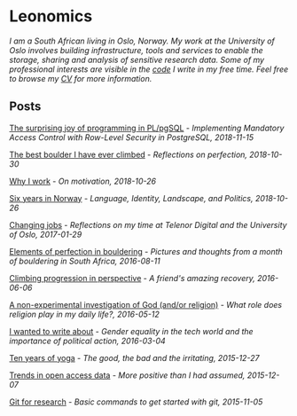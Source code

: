 
# Leonomics

_I am a South African living in Oslo, Norway. My work at the University of Oslo involves building infrastructure, tools and services to enable the storage, sharing and analysis of sensitive research data. Some of my professional interests are visible in the [code](https://github.com/leondutoit) I write in my free time. Feel free to browse my [CV](http://leonomics.com/cv.html) for more information._

## Posts

[The surprising joy of programming in PL/pgSQL](http://leonomics.com/the-surprising-joy-of-plpgsql.html) - _Implementing Mandatory Access Control with Row-Level Security in PostgreSQL, 2018-11-15_

[The best boulder I have ever climbed](http://leonomics.com/the-best-boulder-ive-ever-climbed.html) - _Reflections on perfection, 2018-10-30_

[Why I work](http://leonomics.com/why-i-work.html) - _On motivation, 2018-10-26_

[Six years in Norway](http://leonomics.com/six-years-in-norway.html) - _Language, Identity, Landscape, and Politics, 2018-10-26_

[Changing jobs](http://leonomics.com/changing-jobs.html) -
_Reflections on my time at Telenor Digital and the University of Oslo, 2017-01-29_

[Elements of perfection in bouldering](http://leonomics.com/elements-of-perfection-in-bouldering.html) - _Pictures and thoughts from a month of bouldering in South Africa, 2016-08-11_

[Climbing progression in perspective](http://leonomics.com/climbing-progression-in-perspective.html) - _A friend's amazing recovery, 2016-06-06_

[A non-experimental investigation of God (and/or religion)](http://leonomics.com/a-non-experimental-investigation-of-god.html) - _What role does religion play in my daily life?, 2016-05-12_

[I wanted to write about](http://leonomics.com/i-wanted-to-write-about.html) - _Gender equality in the tech world and the importance of political action, 2016-03-04_

[Ten years of yoga](http://leonomics.com/ten-years-of-yoga.html) - _The good, the bad and the irritating, 2015-12-27_

[Trends in open access data](http://leonomics.com/trends-in-open-data.html) - _More positive than I had assumed, 2015-12-07_

[Git for research](http://leonomics.com/git-for-research.html) - _Basic commands to get started with git, 2015-11-05_
